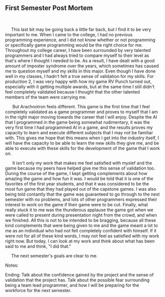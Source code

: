 First Semester Post Mortem
------

&nbsp;&nbsp;&nbsp;&nbsp;&nbsp;





&nbsp;&nbsp;&nbsp;&nbsp;&nbsp;This last bit may be going back a little far back, but I find it to be very important to me. When I came to the college, I had no previous programming experience, and I did not know whether or not programming or specifically game programming would be the right choice for me. Throughout my college career, I have been surrounded by very talented programmers and I had always tried to compare myself to their level as that's where I thought I needed to be. As a result, I have dealt with a good amount of imposter syndrome over the years, which sometimes has caused me to question myself and my skills in this major. Even though I have done well in my classes, I hadn't felt a true sense of validation for my skills. For production 2, I was very happy with how my game RV Punch turned out, especially with it getting multiple awards, but at the same time I still didn't feel completely validated because I thought that the other talented members of the team were carrying me. 

&nbsp;&nbsp;&nbsp;&nbsp;&nbsp; But Arachnotron feels different. This game is the first time that I feel completely validated as a game programmer and proves to myself that I am in the right major moving towards the career that I will enjoy. Despite the AI that I programmed in the game being somewhat rudimentary, it was the very first time I had programmed AI in a game, and the results proves my capacity to learn and execute different subjects that I may not be familiar with. This gives me hope that this means when I get into the industry itself, I will have the capacity to be able to learn the new skills they give me, and be able to execute with these skills for the development of the game that I work on. 

&nbsp;&nbsp;&nbsp;&nbsp;&nbsp; It isn't only my work that makes me feel satisfied with myslef and the game because my peers have helped give me this sense of validation too. During the course of the game, I kept getting complements about how amazing the game and how fun it was. I would be told that it is one of the favorites of the first year students, and that it was considered to be the most fun game that they had played out of the capstone games. I was also being told contantly that the game was guaranteed to go through to the next semester with no problems, and lots of other programmers expressed their interest to work on the game if their game were to be cut. Finally, what really stuck it to me was the thunderous applause the game got when we were called to present during presentation night from the crowd, and when we finished. All this is not to be intended to be bragging, because all these kind complements that were being given to me and the game meant a lot to me as an individual who had not felt completely confident with himself. If it were not for all of these kind words, I may not feel as satisfied with my work right now. But today, I can look at my work and think about what has been said to me and think, "I did that."

&nbsp;&nbsp;&nbsp;&nbsp;&nbsp;The next semester's goals are clear to me. 


Notes:

Ending: Talk about the confidence gained by the project and the sense of validation that the project has. Talk about the possible fear surrounding being a team lead programmer, and how I will be preparing for the workforce for the next semester.
